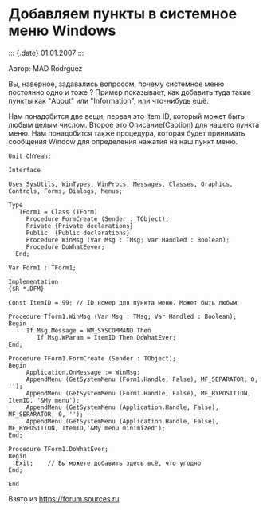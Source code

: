 Добавляем пункты в системное меню Windows
=========================================

::: {.date}
01.01.2007
:::

Автор: MAD Rodrguez

Вы, наверное, задавались вопросом, почему системное меню постоянно одно
и тоже ? Пример показывает, как добавить туда такие пункты как \"About\"
или \"Information\", или что-нибудь ещё.

Нам понадобится две вещи, первая это Item ID, который может быть любым
целым числом. Второе это Описание(Caption) для нашего пункта меню. Нам
понадобится также процедура, которая будет принимать сообщения Window
для определения нажатия на наш пункт меню.

    Unit OhYeah; 
     
    Interface 
     
    Uses SysUtils, WinTypes, WinProcs, Messages, Classes, Graphics, Controls, Forms, Dialogs, Menus; 
     
    Type 
       TForm1 = Class (TForm) 
         Procedure FormCreate (Sender : TObject); 
         Private {Private declarations} 
         Public  {Public declarations} 
         Procedure WinMsg (Var Msg : TMsg; Var Handled : Boolean); 
         Procedure DoWhatEever; 
      End; 
     
    Var Form1 : TForm1; 
     
    Implementation 
    {$R *.DFM} 
     
    Const ItemID = 99; // ID номер для пункта меню. Может быть любым 
     
    Procedure Tform1.WinMsg (Var Msg : TMsg; Var Handled : Boolean); 
    Begin 
         If Msg.Message = WM_SYSCOMMAND Then 
            If Msg.WParam = ItemID Then DoWhatEver; 
    End; 
     
    Procedure TForm1.FormCreate (Sender : TObject); 
    Begin 
         Application.OnMessage := WinMsg; 
         AppendMenu (GetSystemMenu (Form1.Handle, False), MF_SEPARATOR, 0, ''); 
         AppendMenu (GetSystemMenu (Form1.Handle, False), MF_BYPOSITION, ItemID, '&My menu'); 
         AppendMenu (GetSystemMenu (Application.Handle, False), MF_SEPARATOR, 0, ''); 
         AppendMenu (GetSystemMenu (Application.Handle, False), MF_BYPOSITION, ItemID,'&My menu minimized'); 
    End; 
     
    Procedure TForm1.DoWhatEver; 
    Begin 
      Exit;    // Вы можете добавить здесь всё, что угодно 
    End; 
     
    End

Взято из <https://forum.sources.ru>
